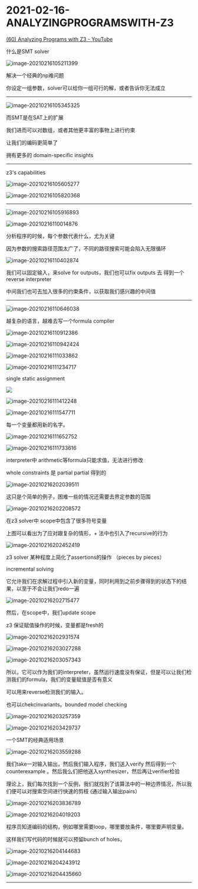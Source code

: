 # 2021-02-16-ANALYZINGPROGRAMSWITH-Z3

[(60) Analyzing Programs with Z3 - YouTube](https://www.youtube.com/watch?v=ruNFcH-KibY)

什么是SMT solver

 ![image-20210216105211399](2021-02-16-ANALYZINGPROGRAMSWITH-Z3.assets/image-20210216105211399.png)

解决一个经典的np难问题



你设定一组参数，solver可以给你一组可行的解，或者告诉你无法成立

---

![image-20210216105345325](2021-02-16-ANALYZINGPROGRAMSWITH-Z3.assets/image-20210216105345325.png)

而SMT是在SAT上的扩展

我们进而可以对数组，或者其他更丰富的事物上进行约束

让我们的编码更简单了

拥有更多的 domain-specific insights

---

z3's capabilities

![image-20210216105605277](2021-02-16-ANALYZINGPROGRAMSWITH-Z3.assets/image-20210216105605277.png)

![image-20210216105820368](2021-02-16-ANALYZINGPROGRAMSWITH-Z3.assets/image-20210216105820368.png)

---

![image-20210216105916893](2021-02-16-ANALYZINGPROGRAMSWITH-Z3.assets/image-20210216105916893.png)

![image-20210216110014876](2021-02-16-ANALYZINGPROGRAMSWITH-Z3.assets/image-20210216110014876.png)

分析程序的时候，每个参数代表什么，尤为关键

因为参数的搜索路径范围太广了，不同的路径搜索可能会陷入无限循环

![image-20210216110402874](2021-02-16-ANALYZINGPROGRAMSWITH-Z3.assets/image-20210216110402874.png)

我们可以固定输入，来solve for outputs，我们也可以fix outputs 去 得到一个reverse interpreter

中间我们也可去加入很多的约束条件，以获取我们感兴趣的中间值

---

![image-20210216110646038](2021-02-16-ANALYZINGPROGRAMSWITH-Z3.assets/image-20210216110646038.png)

越复杂的语言，越难去写一个formula compiler

![image-20210216110912386](2021-02-16-ANALYZINGPROGRAMSWITH-Z3.assets/image-20210216110912386.png)

![image-20210216110942424](2021-02-16-ANALYZINGPROGRAMSWITH-Z3.assets/image-20210216110942424.png)

![image-20210216111033862](2021-02-16-ANALYZINGPROGRAMSWITH-Z3.assets/image-20210216111033862.png)

![image-20210216111234717](2021-02-16-ANALYZINGPROGRAMSWITH-Z3.assets/image-20210216111234717.png)

single static assignment

![ ](2021-02-16-ANALYZINGPROGRAMSWITH-Z3.assets/image-20210216111254810.png)

![image-20210216111412248](2021-02-16-ANALYZINGPROGRAMSWITH-Z3.assets/image-20210216111412248.png)

![image-20210216111547711](2021-02-16-ANALYZINGPROGRAMSWITH-Z3.assets/image-20210216111547711.png)

每一个变量都用新的名字。

![image-20210216111652752](2021-02-16-ANALYZINGPROGRAMSWITH-Z3.assets/image-20210216111652752.png)

![image-20210216111733616](2021-02-16-ANALYZINGPROGRAMSWITH-Z3.assets/image-20210216111733616.png)

interpreter中 arithmetic等formula只能求值，无法进行修改

whole constraints 是 partial partial 得到的

![image-20210216202039511](2021-02-16-ANALYZINGPROGRAMSWITH-Z3.assets/image-20210216202039511.png)

这只是个简单的例子，困难一些的情况还需要去界定参数的范围

![image-20210216202208572](2021-02-16-ANALYZINGPROGRAMSWITH-Z3.assets/image-20210216202208572.png)

在z3 solver中 scope中包含了很多符号变量

上图可以看出为了应对跟复杂的情形，+ 法中也引入了recursive的行为

![image-20210216202452419](2021-02-16-ANALYZINGPROGRAMSWITH-Z3.assets/image-20210216202452419.png)

z3 solver 某种程度上简化了assertions的操作 （pieces by pieces）

incremental solving



它允许我们在求解过程中引入新的变量，同时利用到之前步骤得到的状态下的结果，以至于不会让我们redo一遍

![image-20210216202715477](2021-02-16-ANALYZINGPROGRAMSWITH-Z3.assets/image-20210216202715477.png)

然后，在scope中，我们update scope

z3 保证赋值操作的时候，变量都是fresh的

![image-20210216202931574](2021-02-16-ANALYZINGPROGRAMSWITH-Z3.assets/image-20210216202931574.png)

![image-20210216203027288](2021-02-16-ANALYZINGPROGRAMSWITH-Z3.assets/image-20210216203027288.png)

  

![image-20210216203057343](2021-02-16-ANALYZINGPROGRAMSWITH-Z3.assets/image-20210216203057343.png)

所以，它可以作为我们的interpreter，虽然运行速度没有保证，但是可以让我们检测我们的formula，我们的变量赋值是否有意义

可以用来reverse检测我们的输入。

也可以chekcinvariants。bounded model checking

![image-20210216203257359](2021-02-16-ANALYZINGPROGRAMSWITH-Z3.assets/image-20210216203257359.png)

![image-20210216203429737](2021-02-16-ANALYZINGPROGRAMSWITH-Z3.assets/image-20210216203429737.png)

一个SMT的经典适用场景

![image-20210216203559288](2021-02-16-ANALYZINGPROGRAMSWITH-Z3.assets/image-20210216203559288.png)

我们take一对输入输出，然后我们输入程序，我们送入verify 然后得到一个counterexample 。然后我么们把他送入synthesizer，然后再让verifier检验



理论上，我们每次找到一个反例，我们就找到了该算法中的一种边界情况，所以我们便可以对搜索空间进行快速的剪枝 (通过输入输出pairs）

![image-20210216203836789](2021-02-16-ANALYZINGPROGRAMSWITH-Z3.assets/image-20210216203836789.png)

![image-20210216204019203](2021-02-16-ANALYZINGPROGRAMSWITH-Z3.assets/image-20210216204019203.png)

程序员知道编码的结构，例如哪里需要loop，哪里要放条件，哪里要声明变量。



这样我们写代码的时候就可以预留bunch of holes，

![image-20210216204144683](2021-02-16-ANALYZINGPROGRAMSWITH-Z3.assets/image-20210216204144683.png)

![image-20210216204243912](2021-02-16-ANALYZINGPROGRAMSWITH-Z3.assets/image-20210216204243912.png)

 

![image-20210216204435660](2021-02-16-ANALYZINGPROGRAMSWITH-Z3.assets/image-20210216204435660.png)

----

